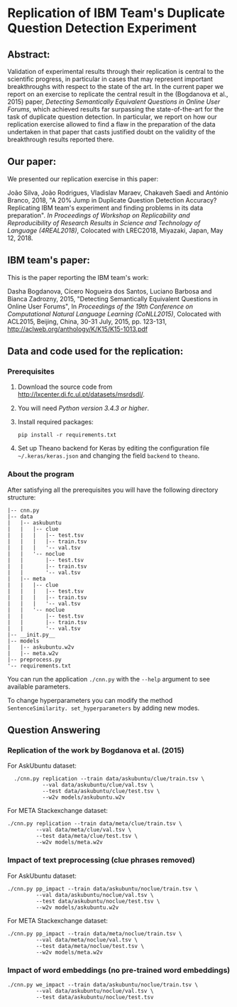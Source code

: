# Replication of IBM Team's Duplicate Question Detection Experiment

## Abstract: 
Validation of experimental results through their replication is central to the scientific progress, in particular in cases that may represent important breakthroughs with respect to the state of the art.
In the current paper we report on an exercise to replicate the central result in the (Bogdanova et al., 2015) paper, *Detecting Semantically Equivalent Questions in Online User Forums*, which achieved results far surpassing the state-of-the-art for the task of duplicate question detection. In particular, we report on how our replication exercise allowed to find a flaw in the preparation of the data undertaken in that paper that casts justified doubt on the validity of the breakthrough results reported there.

## Our paper:

We presented our replication exercise in this paper: 

João Silva, João Rodrigues, Vladislav Maraev, Chakaveh Saedi and António Branco, 2018, "A 20% Jump in Duplicate Question Detection Accuracy? Replicating IBM team's experiment and finding problems in its data preparation". *In Proceedings of Workshop on Replicability and Reproducibility of Research Results in Science and Technology of Language (4REAL2018)*, Colocated with LREC2018, Miyazaki, Japan, May 12, 2018.

## IBM team's paper:

This is the paper reporting the IBM team's work:

Dasha Bogdanova, Cícero Nogueira dos Santos, Luciano Barbosa and Bianca Zadrozny, 2015,
"Detecting Semantically Equivalent Questions in Online User Forums",
In *Proceedings of the 19th Conference on Computational Natural Language Learning (CoNLL2015)*,
Colocated with ACL2015,
Beijing, China, 30-31 July, 2015,
pp. 123-131,
http://aclweb.org/anthology/K/K15/K15-1013.pdf

## Data and code used for the replication:

### Prerequisites
1. Download the source code from http://lxcenter.di.fc.ul.pt/datasets/msrdsdl/.

2. You will need *Python version 3.4.3 or higher*.

3. Install required packages:

     `pip install -r requirements.txt`

4. Set up Theano backend for Keras by editing the configuration file `~/.keras/keras.json` and changing the field `backend` to `theano`.

### About the program

After satisfying all the prerequisites you will have the following directory structure: 

```
|-- cnn.py
|-- data
|   |-- askubuntu
|   |   |-- clue
|   |   |   |-- test.tsv
|   |   |   |-- train.tsv
|   |   |   '-- val.tsv
|   |   '-- noclue
|   |       |-- test.tsv
|   |       |-- train.tsv
|   |       '-- val.tsv
|   |-- meta
|   |   |-- clue
|   |   |   |-- test.tsv
|   |   |   |-- train.tsv
|   |   |   '-- val.tsv
|   |   '-- noclue
|   |       |-- test.tsv
|   |       |-- train.tsv
|   |       '-- val.tsv
|-- __init.py__
|-- models
|   |-- askubuntu.w2v
|   |-- meta.w2v
|-- preprocess.py
'-- requirements.txt
```

You can run the application `./cnn.py` with the `--help` argument to see available parameters.

To change hyperparameters you can modify the method `SentenceSimilarity. set_hyperparameters` by adding new modes. 

## Question Answering
### Replication of the work by Bogdanova et al. (2015)
    
For AskUbuntu dataset:
    
```
  ./cnn.py replication --train data/askubuntu/clue/train.tsv \
           --val data/askubuntu/clue/val.tsv \
           --test data/askubuntu/clue/test.tsv \
           --w2v models/askubuntu.w2v
```
    
For META Stackexchange dataset:

```
./cnn.py replication --train data/meta/clue/train.tsv \
         --val data/meta/clue/val.tsv \
         --test data/meta/clue/test.tsv \
         --w2v models/meta.w2v
```

### Impact of text preprocessing (clue phrases removed)

For AskUbuntu dataset:

```
./cnn.py pp_impact --train data/askubuntu/noclue/train.tsv \
         --val data/askubuntu/noclue/val.tsv \
         --test data/askubuntu/noclue/test.tsv \
         --w2v models/askubuntu.w2v
```

For META Stackexchange dataset: 

```
./cnn.py pp_impact --train data/meta/noclue/train.tsv \
         --val data/meta/noclue/val.tsv \
         --test data/meta/noclue/test.tsv \
         --w2v models/meta.w2v
```

### Impact of word embeddings (no pre-trained word embeddings)

```
./cnn.py we_impact --train data/askubuntu/noclue/train.tsv \
         --val data/askubuntu/noclue/val.tsv \
         --test data/askubuntu/noclue/test.tsv
```
